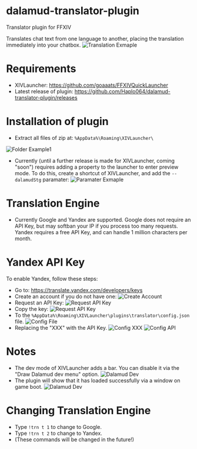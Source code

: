 # dalamud-translator-plugin
Translator plugin for FFXIV

Translates chat text from one language to another, placing the translation immediately into your chatbox.
![Translation Exmaple](https://github.com/Haplo064/dalamud-translator-plugin/blob/master/img/rm_12.png)

# Requirements
* XIVLauncher: https://github.com/goaaats/FFXIVQuickLauncher
* Latest release of plugin: https://github.com/Haplo064/dalamud-translator-plugin/releases

# Installation of plugin
* Extract all files of zip at: ```%AppData%\Roaming\XIVLauncher\```

![Folder Example1](https://github.com/Haplo064/dalamud-translator-plugin/blob/master/img/rm_01.png)

* Currently (until a further release is made for XIVLauncher, coming "soon") requires adding a property to the launcher to enter preview mode.
To do this, create a shortcut of XIVLauncher, and add the `--dalamudStg` paramater:
![Paramater Exmaple](https://github.com/Haplo064/dalamud-translator-plugin/blob/master/img/rm_09.png)

# Translation Engine
* Currently Google and Yandex are supported. Google does not require an API Key, but may softban your IP if you process too many requests.
Yandex requires a free API Key, and can handle 1 million characters per month.

# Yandex API Key
To enable Yandex, follow these steps:
* Go to: https://translate.yandex.com/developers/keys
* Create an account if you do not have one:
![Create Account](https://github.com/Haplo064/dalamud-translator-plugin/blob/master/img/rm_04.png)
* Request an API Key:
![Request API Key](https://github.com/Haplo064/dalamud-translator-plugin/blob/master/img/rm_05.png)
* Copy the key:
![Request API Key](https://github.com/Haplo064/dalamud-translator-plugin/blob/master/img/rm_07.png)
* To the ```%AppData%\Roaming\XIVLauncher\plugins\translator\config.json``` file.
![Config File](https://github.com/Haplo064/dalamud-translator-plugin/blob/master/img/rm_02.png)
* Replacing the "XXX" with the API Key.
![Config XXX](https://github.com/Haplo064/dalamud-translator-plugin/blob/master/img/rm_03.png)
![Config API](https://github.com/Haplo064/dalamud-translator-plugin/blob/master/img/rm_08.png)

# Notes
* The dev mode of XIVLauncher adds a bar. You can disable it via the "Draw Dalamud dev menu" option.
![Dalamud Dev](https://github.com/Haplo064/dalamud-translator-plugin/blob/master/img/rm_11.png)
* The plugin will show that it has loaded successfully via a window on game boot.
![Dalamud Dev](https://github.com/Haplo064/dalamud-translator-plugin/blob/master/img/rm_10.png)

# Changing Translation Engine
* Type ```!trn t 1``` to change to Google.
* Type ```!trn t 2``` to change to Yandex.
* (These commands will be changed in the future!)



